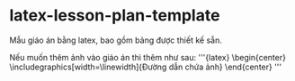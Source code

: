 # latex-lesson-plan-template
Mẫu giáo án bằng latex, bao gồm bảng được thiết kế sẵn.

Nếu muốn thêm ảnh vào giáo án thì thêm như sau:
'''{latex}
  \begin{center}
			\includegraphics[width=\linewidth]{Đường dẫn chứa ảnh}
	\end{center}
'''
